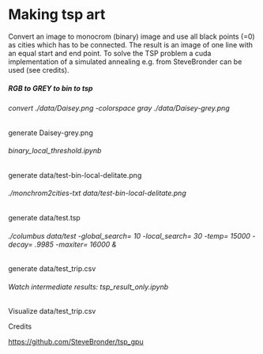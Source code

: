 # Making tsp art

Convert an image to monocrom (binary) image and use all black points (=0) as cities which has to be connected. The result is an image of one line with an equal start and end point. To solve the TSP problem a cuda implementation of a simulated annealing e.g. from SteveBronder can be used (see credits).

##### RGB to GREY to bin to tsp

###### convert ./data/Daisey.png -colorspace gray ./data/Daisey-grey.png
generate Daisey-grey.png

###### binary_local_threshold.ipynb
generate data/test-bin-local-delitate.png

###### ./monchrom2cities-txt data/test-bin-local-delitate.png
generate data/test.tsp

###### ./columbus data/test -global_search= 10 -local_search= 30 -temp= 15000 -decay= .9985 -maxiter= 16000 &
generate data/test_trip.csv

###### Watch intermediate results: tsp_result_only.ipynb
Visualize data/test_trip.csv



Credits

https://github.com/SteveBronder/tsp_gpu
